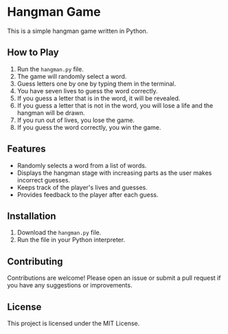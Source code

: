 # Hangman Game

This is a simple hangman game written in Python.

## How to Play

1. Run the `hangman.py` file.
2. The game will randomly select a word.
3. Guess letters one by one by typing them in the terminal.
4. You have seven lives to guess the word correctly.
5. If you guess a letter that is in the word, it will be revealed.
6. If you guess a letter that is not in the word, you will lose a life and the hangman will be drawn.
7. If you run out of lives, you lose the game.
8. If you guess the word correctly, you win the game.

## Features

* Randomly selects a word from a list of words.
* Displays the hangman stage with increasing parts as the user makes incorrect guesses.
* Keeps track of the player's lives and guesses.
* Provides feedback to the player after each guess.

## Installation

1. Download the `hangman.py` file.
2. Run the file in your Python interpreter.

## Contributing

Contributions are welcome! Please open an issue or submit a pull request if you have any suggestions or improvements.

## License

This project is licensed under the MIT License.
